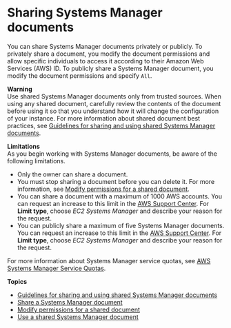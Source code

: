 # Sharing Systems Manager documents<a name="ssm-sharing"></a>

You can share Systems Manager documents privately or publicly\. To privately share a document, you modify the document permissions and allow specific individuals to access it according to their Amazon Web Services \(AWS\) ID\. To publicly share a Systems Manager document, you modify the document permissions and specify `All`\. 

**Warning**  
Use shared Systems Manager documents only from trusted sources\. When using any shared document, carefully review the contents of the document before using it so that you understand how it will change the configuration of your instance\. For more information about shared document best practices, see [Guidelines for sharing and using shared Systems Manager documents](ssm-before-you-share.md)\. 

**Limitations**  
As you begin working with Systems Manager documents, be aware of the following limitations\.
+ Only the owner can share a document\.
+ You must stop sharing a document before you can delete it\. For more information, see [Modify permissions for a shared document](ssm-share-modify.md)\.
+ You can share a document with a maximum of 1000 AWS accounts\. You can request an increase to this limit in the [AWS Support Center](https://console.aws.amazon.com/support/home#/case/create?issueType=service-limit-increase)\. For **Limit type**, choose *EC2 Systems Manager* and describe your reason for the request\.
+ You can publicly share a maximum of five Systems Manager documents\. You can request an increase to this limit in the [AWS Support Center](https://console.aws.amazon.com/support/home#/case/create?issueType=service-limit-increase)\. For **Limit type**, choose *EC2 Systems Manager* and describe your reason for the request\.

For more information about Systems Manager service quotas, see [AWS Systems Manager Service Quotas](https://docs.aws.amazon.com/general/latest/gr/aws_service_limits.html#limits_ssm)\.

**Topics**
+ [Guidelines for sharing and using shared Systems Manager documents](ssm-before-you-share.md)
+ [Share a Systems Manager document](ssm-how-to-share.md)
+ [Modify permissions for a shared document](ssm-share-modify.md)
+ [Use a shared Systems Manager document](ssm-using-shared.md)